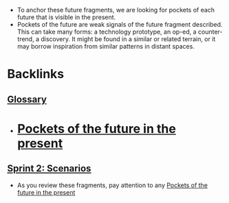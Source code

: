 - To anchor these future fragments, we are looking for pockets of each future that is visible in the present.
- Pockets of the future are weak signals of the future fragment described. This can take many forms: a technology prototype, an op-ed, a counter-trend, a discovery. It might be found in a similar or related terrain, or it may borrow inspiration from similar patterns in distant spaces.

# Backlinks
## [Glossary](<Glossary.md>)
- # [Pockets of the future in the present](<Pockets of the future in the present.md>)

## [Sprint 2: Scenarios](<Sprint 2: Scenarios.md>)
- As you review these fragments, pay attention to any [Pockets of the future in the present](<Pockets of the future in the present.md>)

